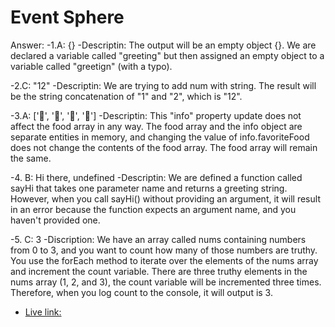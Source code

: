 # Event Sphere



Answer:
-1.A: {}
-Descriptin: The output will be an empty object {}. We are declared a variable called "greeting" but then assigned an empty object to a variable called "greetign" (with a typo). 


-2.C: "12"
-Descriptin: We are trying to add num with string. The result will be the string concatenation of "1" and "2", which is "12".


-3.A: ['🍕', '🍫', '🥑', '🍔']
-Descriptin: This "info" property update does not affect the food array in any way. The food array and the info object are separate entities in memory, and changing the value of info.favoriteFood does not change the contents of the food array. The food array will remain the same.


-4. B: Hi there, undefined
-Descriptin: We are defined a function called sayHi that takes one parameter name and returns a greeting string. However, when you call sayHi() without providing an argument, it will result in an error because the function expects an argument name, and you haven't provided one.


-5. C: 3
-Discription:  We have an array called nums containing numbers from 0 to 3, and you want to count how many of those numbers are truthy. You use the forEach method to iterate over the elements of the nums array and increment the count variable. There are three truthy elements in the nums array (1, 2, and 3), the count variable will be incremented three times. Therefore, when you log count to the console, it will output is 3.

- [Live link: ](https://github.com/vitejs/vite-plugin-react/blob/main/packages/plugin-react/README.md) 

